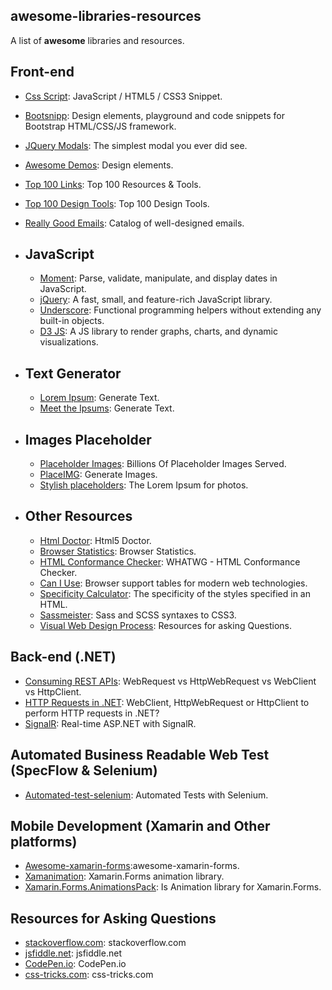 ## awesome-libraries-resources 
A list of **awesome** libraries and resources.

## Front-end 
- [Css Script](https://www.cssscript.com/): JavaScript / HTML5 / CSS3 Snippet.
- [Bootsnipp](https://bootsnipp.com/): Design elements, playground and code snippets for Bootstrap HTML/CSS/JS framework.
- [JQuery Modals](https://jquerymodal.com/): The simplest modal you ever did see.
- [Awesome Demos](https://tympanus.net/): Design elements.
- [Top 100 Links](https://www.websitehostingrating.com/top-100-web-development-resources/): Top 100 Resources & Tools.
- [Top 100 Design Tools](https://www.websitehostingrating.com/top-100-web-design-resources/): Top 100 Design Tools.
- [Really Good Emails](http://reallygoodemails.com): Catalog of well-designed emails.

 - ## JavaScript
     - [Moment](http://momentjs.com/): Parse, validate, manipulate, and display dates in JavaScript.
     - [jQuery](http://jquery.com/): A fast, small, and feature-rich JavaScript library.
     - [Underscore](http://underscorejs.org/): Functional programming helpers without extending any built-in objects.
     - [D3 JS](http://d3js.org/): A JS library to render graphs, charts, and dynamic visualizations.
  - ## Text Generator
     - [Lorem Ipsum](https://lipsum.com/): Generate Text.
     - [Meet the Ipsums](https://meettheipsums.com/): Generate Text.
  - ## Images Placeholder
     - [Placeholder Images](https://placeholder.com/): Billions Of Placeholder Images Served.
     - [PlaceIMG](https://placeimg.com/): Generate Images.
     - [Stylish placeholders](https://picsum.photos/): The Lorem Ipsum for photos.
  - ## Other Resources
     - [Html Doctor](http://html5doctor.com/): Html5 Doctor.
     - [Browser Statistics](https://www.w3schools.com/browsers/default.asp): Browser Statistics.
     - [HTML Conformance Checker](https://validator.w3.org/nu/): WHATWG - HTML Conformance Checker.
     - [Can I Use](https://caniuse.com/): Browser support tables for modern web technologies.
     - [Specificity Calculator](https://specificity.keegan.st/): The specificity of the styles specified in an HTML.
     - [Sassmeister](https://www.sassmeister.com/): Sass and SCSS syntaxes to CSS3.
     - [Visual Web Design Process](http://styletil.es/): Resources for asking Questions.
 

## Back-end (.NET)
- [Consuming REST APIs](https://keepitsimplekarthik.com/sharepoint/webrequest-vs-httpwebrequest-vs-webclient-vs-httpclient/): WebRequest vs HttpWebRequest vs WebClient vs HttpClient.
- [HTTP Requests in .NET](http://codecaster.nl/blog/2015/11/webclient-httpwebrequest-httpclient-perform-web-requests-net/): WebClient, HttpWebRequest or HttpClient to perform HTTP requests in .NET?
- [SignalR](https://github.com/aspnet/AspNetCore/tree/master/src/SignalR/samples): Real-time ASP.NET with SignalR.


## Automated Business Readable Web Test (SpecFlow & Selenium)
- [Automated-test-selenium](https://github.com/judith985/automated-test-selenium): Automated Tests with Selenium.

## Mobile Development (Xamarin and Other platforms)
- [Awesome-xamarin-forms](https://github.com/jsuarezruiz/awesome-xamarin-forms):awesome-xamarin-forms.
- [Xamanimation](https://github.com/jsuarezruiz/Xamanimation): Xamarin.Forms animation library.
- [Xamarin.Forms.AnimationsPack](https://github.com/takecx/Xamarin.Forms.AnimationsPack): Is Animation library for Xamarin.Forms.

## Resources for Asking Questions
- [stackoverflow.com](https://stackoverflow.com): stackoverflow.com
- [jsfiddle.net](https://jsfiddle.net): jsfiddle.net
- [CodePen.io](https://CodePen.io): CodePen.io
- [css-tricks.com](https://css-tricks.com): css-tricks.com


